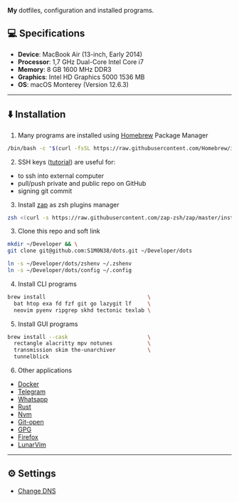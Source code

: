 **My** dotfiles, configuration and installed programs.

## :computer: Specifications

- **Device**: MacBook Air (13-inch, Early 2014)
- **Processor**: 1,7 GHz Dual-Core Intel Core i7
- **Memory**: 8 GB 1600 MHz DDR3
- **Graphics**: Intel HD Graphics 5000 1536 MB
- **OS**: macOS Monterey (Version 12.6.3)

---

## :arrow_down: Installation

1. Many programs are installed using [Homebrew](https://brew.sh/) Package Manager
```bash
/bin/bash -c "$(curl -fsSL https://raw.githubusercontent.com/Homebrew/install/HEAD/install.sh)"
```

2. SSH keys ([tutorial](https://docs.github.com/en/authentication/connecting-to-github-with-ssh)) are useful for:
  - to ssh into external computer 
  - pull/push private and public repo on GitHub
  - signing git commit

3. Install [zap](https://github.com/zap-zsh/zap) as zsh plugins manager
```bash
zsh <(curl -s https://raw.githubusercontent.com/zap-zsh/zap/master/install.zsh)
```

3. Clone this repo and soft link
```bash
mkdir ~/Developer && \
git clone git@github.com:S1M0N38/dots.git ~/Developer/dots
```
```bash
ln -s ~/Developer/dots/zshenv ~/.zshenv
ln -s ~/Developer/dots/config ~/.config
```

4. Install CLI programs
```bash
brew install                                \
  bat htop exa fd fzf git go lazygit lf     \
  neovim pyenv ripgrep skhd tectonic texlab \
```

5. Install GUI programs
```bash
brew install --cask                         \
  rectangle alacritty mpv notunes           \
  transmission skim the-unarchiver          \
  tunnelblick
```

6. Other applications
- [Docker](https://docs.docker.com/desktop/install/mac-install/) 
- [Telegram](https://macos.telegram.org/)
- [Whatsapp](https://www.whatsapp.com/download)
- [Rust](https://www.rust-lang.org/tools/install)
- [Nvm](https://github.com/nvm-sh/nvm)
- [Git-open](https://github.com/paulirish/git-open)
- [GPG](https://gist.github.com/S1M0N38/165024e05d29159441af9972da3847eb)
- [Firefox](https://www.mozilla.org/en-US/firefox/new/)
- [LunarVim](https://www.lunarvim.org/)

---

## :gear: Settings

- [Change DNS](https://support.apple.com/en-in/guide/mac-help/mh14127/11.0/mac/11.0)
